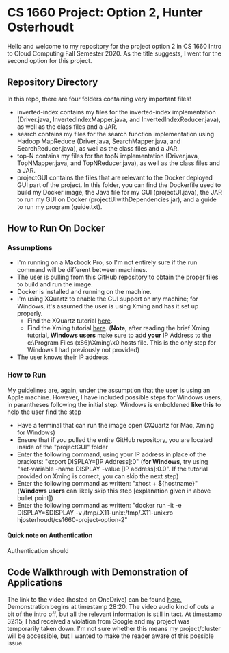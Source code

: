 # CS 1660 Project: Option 2, Hunter Osterhoudt
Hello and welcome to my repository for the project option 2 in CS 1660 Intro to Cloud Computing Fall Semester 2020. As the title suggests, I went for the second option for this project.

## Repository Directory
In this repo, there are four folders containing very important files! 

- inverted-index contains my files for the inverted-index implementation (Driver.java, InvertedIndexMapper.java, and InvertedIndexReducer.java), as well as the class files and a JAR.
- search contains my files for the search function implementation using Hadoop MapReduce (Driver.java, SearchMapper.java, and SearchReducer.java), as well as the class files and a JAR.
- top-N contains my files for the topN implementation (Driver.java, TopNMapper.java, and TopNReducer.java), as well as the class files and a JAR.
- projectGUI contains the files that are relevant to the Docker deployed GUI part of the project. In this folder, you can find the Dockerfile used to build my Docker image, the Java file for my GUI (projectUI.java), the JAR to run my GUI on Docker (projectUIwithDependencies.jar), and a guide to run my program (guide.txt).

## How to Run On Docker
### Assumptions
- I'm running on a Macbook Pro, so I'm not entirely sure if the run command will be different between machines.
- The user is pulling from this GitHub repository to obtain the proper files to build and run the image.
- Docker is installed and running on the machine.
- I'm using XQuartz to enable the GUI support on my machine; for Windows, it's assumed the user is using Xming and has it set up properly.
    - Find the XQuartz tutorial [here](https://www.turgaykivrak.com/posts/docker-run-gui-app/).
    - Find the Xming tutorial [here](https://docs.microsoft.com/en-us/archive/blogs/jamiedalton/windows-10-docker-gui). (**Note**, after reading the brief Xming tutorial, **Windows users** make sure to add **your** IP Address to the c:\Program Files (x86)\Xming\x0.hosts file. This is the only step for Windows I had previously not provided)
- The user knows their IP address.

### How to Run
My guidelines are, again, under the assumption that the user is using an Apple machine. However, I have included possible steps for Windows users, in parantheses following the initial step. Windows is emboldened **like this** to help the user find the step
- Have a terminal that can run the image open (XQuartz for Mac, Xming for Windows)
- Ensure that if you pulled the entire GitHub repository, you are located inside of the "projectGUI" folder
- Enter the following command, using your IP address in place of the brackets: "export DISPLAY=[IP Address]:0" (**for Windows**, try using "set-variable -name DISPLAY -value [IP address]:0.0". If the tutorial provided on Xming is correct, you can skip the next step)
- Enter the following command as written: "xhost + ${hostname}" (**Windows users** can likely skip this step [explanation given in above bullet point])
- Enter the following command as written: "docker run -it -e DISPLAY=$DISPLAY -v /tmp/.X11-unix:/tmp/.X11-unix:ro hjosterhoudt/cs1660-project-option-2"

#### Quick note on Authentication
Authentication should 

## Code Walkthrough with Demonstration of Applications
The link to the video (hosted on OneDrive) can be found [here.](https://pitt-my.sharepoint.com/:v:/g/personal/hjo6_pitt_edu/EVUjH0GqBBFLosVXmDev4ioB00D8psLpQ9LPkfKg9-to9g?e=xZfkEc) Demonstration begins at timestamp 28:20. The video audio kind of cuts a bit of the intro off, but all the relevant information is still in tact. At timestamp 32:15, I had received a violation from Google and my project was temporarily taken down. I'm not sure whether this means my project/cluster will be accessible, but I wanted to make the reader aware of this possible issue.
